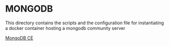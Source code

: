 # MONGODB

This directory contains the scripts and the configuration file for instantiating a docker container hosting a mongodb community server

[MongoDB CE](https://www.mongodb.com/docs/manual/tutorial/install-mongodb-community-with-docker/)